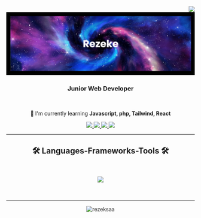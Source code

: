 <img position="absolute" align="right" src="https://visitor-badge.laobi.icu/badge?page_id=rezeksaa.rezeksaa"/>

<img src="banner.png">
<div>
  
</div>

<h3 align="center">Junior Web Developer</h3>

<br/>

<div align="center">

🌱 I'm currently learning **Javascript, php, Tailwind, React**
  
</div>

<div align="center">

<a href="mailto:mrezky.eksatama@gmail.com">
<img src="https://img.shields.io/badge/Gmail-D14836?style=for-the-badge&logo=gmail&logoColor=white" targer="_blank">
</a>

<a href="https://www.linkedin.com/in/muhammad-rezky-eksatama-7187392a9/">
<img src="https://img.shields.io/badge/LinkedIn-0077B5?style=for-the-badge&logo=linkedin&logoColor=white">
</a>

<a href="https://wa.me/+6282125299265">
<img src="https://img.shields.io/badge/WhatsApp-25D366?style=for-the-badge&logo=WhatsApp&logoColor=white">
</a>

<a href="https://www.instagram.com/rez_eks/">
<img src="https://img.shields.io/badge/Instagram-E4405F?style=for-the-badge&logo=instagram&logoColor=white">  
</a>
  
</div>

<hr/>

<h2 align="center">🛠️ Languages-Frameworks-Tools 🛠️</h2>
<br/>
<p align="center">
  <a href="https://skillicons.dev">
    <img src="https://skillicons.dev/icons?i=dart,java,py,vscode" />
  </a>
</p>

<br/>
<hr/>

<p align="center"><img src="https://github-readme-stats.vercel.app/api/top-langs?username=rezeksaa&show_icons=true&locale=en&layout=compact" alt="rezeksaa" /></p>


